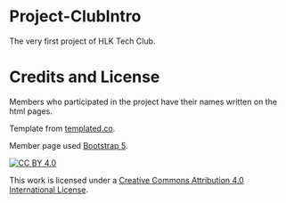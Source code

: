 # Project-ClubIntro
The very first project of HLK Tech Club.

# Credits and License
Members who participated in the project have their names written on the html pages.

Template from [templated.co](templated.co).

Member page used [Bootstrap 5](getbootstrap.com).

[![CC BY 4.0][cc-by-shield]][cc-by]

This work is licensed under a
[Creative Commons Attribution 4.0 International License][cc-by].

[cc-by]: http://creativecommons.org/licenses/by/4.0/
[cc-by-shield]: https://img.shields.io/badge/License-CC%20BY%204.0-lightgrey.svg

